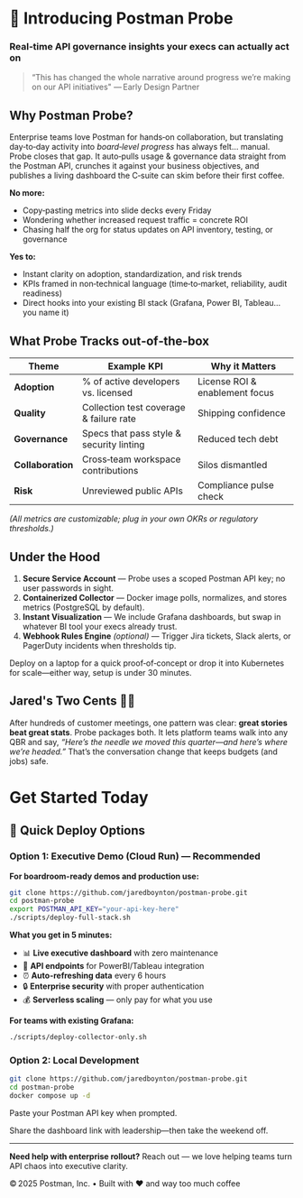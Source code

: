 # 🚀 Introducing **Postman Probe**

### Real‑time API governance insights your execs can actually act on

> “This has changed the whole narrative around progress we’re making on our API initiatives" — Early Design Partner

## Why Postman Probe?

Enterprise teams love Postman for hands‑on collaboration, but translating day‑to‑day activity into *board‑level progress* has always felt… manual. Probe closes that gap. It auto‑pulls usage & governance data straight from the Postman API, crunches it against your business objectives, and publishes a living dashboard the C‑suite can skim before their first coffee.

**No more:**

- Copy‑pasting metrics into slide decks every Friday
- Wondering whether increased request traffic = concrete ROI
- Chasing half the org for status updates on API inventory, testing, or governance

**Yes to:**

- Instant clarity on adoption, standardization, and risk trends
- KPIs framed in non‑technical language (time‑to‑market, reliability, audit readiness)
- Direct hooks into your existing BI stack (Grafana, Power BI, Tableau… you name it)

## What Probe Tracks out‑of‑the‑box

| Theme             | Example KPI                              | Why it Matters                 |
| ----------------- | ---------------------------------------- | ------------------------------ |
| **Adoption**      | % of active developers vs. licensed      | License ROI & enablement focus |
| **Quality**       | Collection test coverage & failure rate  | Shipping confidence            |
| **Governance**    | Specs that pass style & security linting | Reduced tech debt              |
| **Collaboration** | Cross‑team workspace contributions       | Silos dismantled               |
| **Risk**          | Unreviewed public APIs                   | Compliance pulse check         |

*(All metrics are customizable; plug in your own OKRs or regulatory thresholds.)*

## Under the Hood

1. **Secure Service Account** — Probe uses a scoped Postman API key; no user passwords in sight.
2. **Containerized Collector** — Docker image polls, normalizes, and stores metrics (PostgreSQL by default).
3. **Instant Visualization** — We include Grafana dashboards, but swap in whatever BI tool your execs already trust.
4. **Webhook Rules Engine** *(optional)* — Trigger Jira tickets, Slack alerts, or PagerDuty incidents when thresholds tip.

Deploy on a laptop for a quick proof‑of‑concept or drop it into Kubernetes for scale—either way, setup is under 30 minutes.

## Jared's Two Cents 🧑‍💻

After hundreds of customer meetings, one pattern was clear: **great stories beat great stats**. Probe packages both. It lets platform teams walk into any QBR and say, *“Here’s the needle we moved this quarter—and here’s where we’re headed.”* That’s the conversation change that keeps budgets (and jobs) safe.
# Get Started Today

## 🚀 Quick Deploy Options

### Option 1: Executive Demo (Cloud Run) — Recommended

**For boardroom-ready demos and production use:**

```bash
git clone https://github.com/jaredboynton/postman-probe.git
cd postman-probe
export POSTMAN_API_KEY="your-api-key-here"
./scripts/deploy-full-stack.sh
```

**What you get in 5 minutes:**
- 📊 **Live executive dashboard** with zero maintenance
- 🔧 **API endpoints** for PowerBI/Tableau integration  
- ⏰ **Auto-refreshing data** every 6 hours
- 🔒 **Enterprise security** with proper authentication
- 💰 **Serverless scaling** — only pay for what you use

**For teams with existing Grafana:**
```bash
./scripts/deploy-collector-only.sh
```

### Option 2: Local Development

```bash
git clone https://github.com/jaredboynton/postman-probe.git
cd postman-probe
docker compose up -d
```

Paste your Postman API key when prompted.

Share the dashboard link with leadership—then take the weekend off.

---

**Need help with enterprise rollout?** Reach out — we love helping teams turn API chaos into executive clarity. 

© 2025 Postman, Inc. • Built with ♥ and way too much coffee
